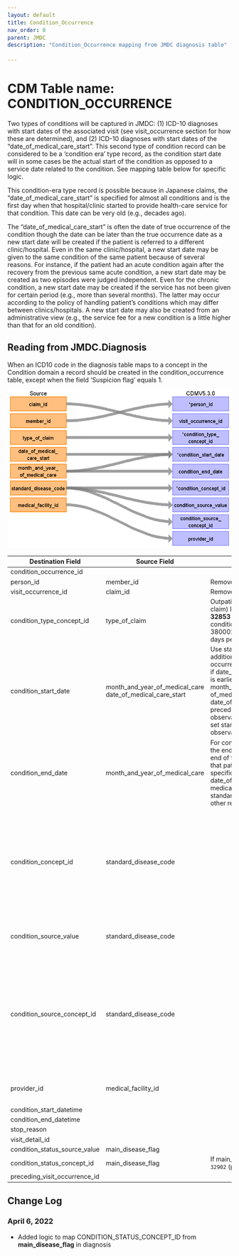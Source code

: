 ```yaml
---
layout: default
title: Condition_Occurrence
nav_order: 8
parent: JMDC
description: "Condition_Occurrence mapping from JMDC diagnosis table"

---
```


# CDM Table name: CONDITION_OCCURRENCE

Two types of conditions will be captured in JMDC: (1) ICD-10 diagnoses with start dates of the associated visit (see visit_occurrence section for how these are determined), and (2) ICD-10 diagnoses with start dates of the “date_of_medical_care_start”.  This second type of condition record can be considered to be a ‘condition era’ type record, as the condition start date will in some cases be the actual start of the condition as opposed to a service date related to the condition.  See mapping table below for specific logic.

This condition-era type record is possible because in Japanese claims, the “date_of_medical_care_start” is specified for almost all conditions and is the first day when that hospital/clinic started to provide health-care service for that condition. This date can be very old (e.g., decades ago).

The “date_of_medical_care_start” is often the date of true occurrence of the condition though the date can be later than the true occurrence date as a new start date will be created if the patient is referred to a different clinic/hospital.  Even in the same clinic/hospital, a new start date may be given to the same condition of the same patient because of several reasons.  For instance, if the patient had an acute condition again after the recovery from the previous same acute condition, a new start date may be created as two episodes were judged independent.  Even for the chronic condition, a new start date may be created if the service has not been given for certain period (e.g., more than several months).  The latter may occur according to the policy of handling patient’s conditions which may differ between clinics/hospitals.  A new start date may also be created from an administrative view (e.g., the service fee for a new condition is a little higher than that for an old condition).

## Reading from JMDC.Diagnosis

When an ICD10 code in the diagnosis table maps to a concept in the Condition domain a record should be created in the condition_occurrence table, except when the field ‘Suspicion flag’ equals 1.

![](images/image9.png) 

|     Destination Field    |     Source   Field    |     Logic    |     Comment   Field    |
|-|-|-|-|
|     condition_occurrence_id    |          |          |          |
|     person_id    |     member_id    |     Remove 'M' prefix    |          |
|     visit_occurrence_id    |     claim_id    |     Remove ‘C’ prefix    |          |
|     condition_type_concept_id    |     type_of_claim    |     Outpatient: **32859** (Outpatient claim)    Inpatient or DPC: **32853** (Inpatient claim)       condition-era type record 38000246 (Condition era - 0 days   persistence window)    |          |
|     condition_start_date    |     month_and_year_of_medical_care     date_of_medical_care_start    |     Use start of visit.           Create additional condition occurrences (condition 'eras')   if date_of_medical_care_start is earlier than the start of month_and_year   of_medical_care. If date_of_medical_care_start precedes the   observation_period_start date, set start to observation_period_start_date.    |          |
|     condition_end_date    |     month_and_year_of_medical_care    |     For condition era type records, the end date should be the   end of the last diagnosis for that patient that has the specific   date_of_medical_care_start, medical_facility_id, and standard_disease_code.           For all other records set to null.    |          |
|     condition_concept_id    |     standard_disease_code    |          |     Lookup icd10_level4_code in diagnosis_master table, and   use vocab to map to standard concept. Remove '-' prior to mapping (e.g.   'I50-' should map to 'I50'), and ignore period (e.g. 'I500' should map to   'I50.0')    |
|     condition_source_value    |     standard_disease_code    |          |     Lookup icd10_level4_code in diagnosis_master table |
|     condition_source_concept_id    |     standard_disease_code    |          |     Lookup icd10_level4_code in diagnosis_master table, and   use vocab to map to source concept. Remove '-' prior to mapping (e.g. 'I50-'   should map to 'I50'), and ignore period (e.g. 'I500' should map to 'I50.0')     Lookup icd10_level4_code    |
|     provider_id    |     medical_facility_id    |          |     Use dummy provider corresponding to the institute    |
|     condition_start_datetime    |          |          |          |
|     condition_end_datetime    |          |          |          |
|     stop_reason    |          |          |          |
|     visit_detail_id    |          |          |          |
|     condition_status_source_value    |  main_disease_flag    |     |          |
|     condition_status_concept_id    |  main_disease_flag  | If main_disease_flag = 1 set to `32902` (primary condition)         |          |
|     preceding_visit_occurrence_id    |          |          |          |


## Change Log

### April 6, 2022
- Added logic to map CONDITION_STATUS_CONCEPT_ID from **main_disease_flag** in diagnosis